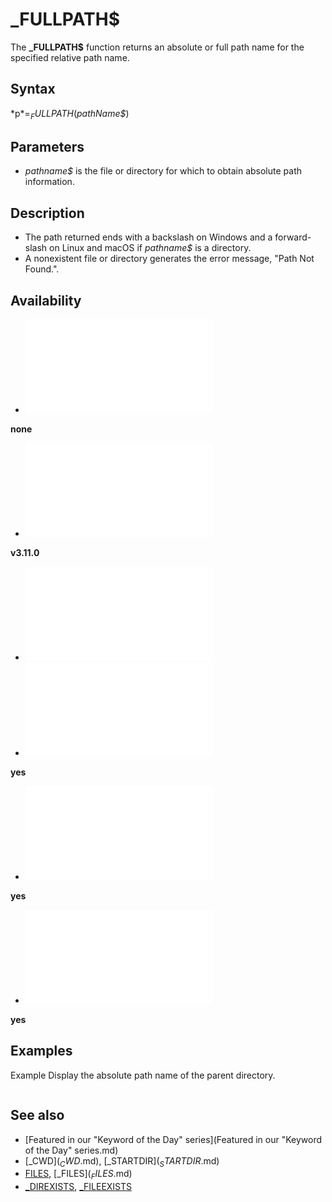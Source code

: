 # _FULLPATH$

The **_FULLPATH$** function returns an absolute or full path name for the specified relative path name.

  

## Syntax

*p$* = _FULLPATH$(*pathName$*)
  

## Parameters

* *pathname$* is the file or directory for which to obtain absolute path information.

  

## Description

* The path returned ends with a backslash on Windows and a forward-slash on Linux and macOS if *pathname$* is a directory.
* A nonexistent file or directory generates the error message, "Path Not Found.".

  

## Availability

* [![none](![none.md)](File:Qb64.png "none")

**none**
* [![v3.11.0](![v3.11.0.md)](File:Qbpe.png "v3.11.0")

**v3.11.0**
* [![Apix.png](![Apix.png.md)](File:Apix.png)
* [![yes](![yes.md)](File:Win.png "yes")

**yes**
* [![yes](![yes.md)](File:Lnx.png "yes")

**yes**
* [![yes](![yes.md)](File:Osx.png "yes")

**yes**

  

## Examples

Example
Display the absolute path name of the parent directory.

``` [PRINT](PRINT.md) "Parent directory full path: "; _FULLPATH$("../")  
```

  

## See also

* [Featured in our "Keyword of the Day" series](Featured in our "Keyword of the Day" series.md)
* [_CWD$](_CWD$.md), [_STARTDIR$](_STARTDIR$.md)
* [FILES](FILES.md), [_FILES$](_FILES$.md)
* [_DIREXISTS](_DIREXISTS.md), [_FILEEXISTS](_FILEEXISTS.md)

  

